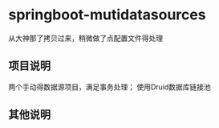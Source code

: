 # springboot-mutidatasources
从大神那了拷贝过来，稍微做了点配置文件得处理


## 项目说明
两个手动得数据源项目，满足事务处理；
使用Druid数据库链接池

## 其他说明